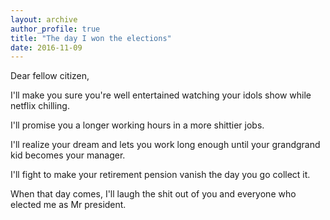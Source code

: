 ```yaml
---
layout: archive
author_profile: true
title: "The day I won the elections"
date: 2016-11-09
---
```

<p>Dear fellow citizen,</p>

<p>I'll make you sure you're well entertained watching your idols show while netflix chilling.</p>

<p>I'll promise you a longer working hours in a more shittier jobs.</p>

<p>I'll realize your dream and lets you work long enough until your grandgrand kid becomes your manager.</p>

<p>I'll fight to make your retirement pension vanish the day you go collect it.</p>

<p>When that day comes, I'll laugh the shit out of you and everyone who elected me as Mr president.</p>